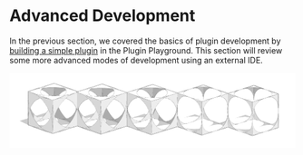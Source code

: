 # Advanced Development

In the previous section, we covered the basics of plugin development by[ building a simple plugin](../your-first-plugin/) in the Plugin Playground. This section will review some more advanced modes of development using an external IDE.

![](../../../.gitbook/assets/c22.PNG)

